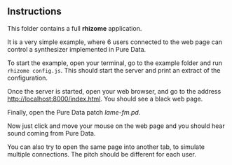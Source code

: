 Instructions
--------------

This folder contains a full **rhizome** application.

It is a very simple example, where 6 users connected to the web page can control a synthesizer implemented in Pure Data. 

To start the example, open your terminal, go to the example folder and run `rhizome config.js`. This should start the server and print an extract of the configuration.

Once the server is started, open your web browser, and go to the address [http://localhost:8000/index.html](http://localhost:8000/index.html). You should see a black web page.

Finally, open the Pure Data patch *lame-fm.pd*.

Now just click and move your mouse on the web page and you should hear sound coming from Pure Data.

You can also try to open the same page into another tab, to simulate multiple connections. The pitch should be different for each user.

